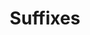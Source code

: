 ---
title: Suffixes
layout: revealjs-vocabulary
script: 
- -ing
- -d
- -ly
- -ible
- -able
- -ity
- -ence
---